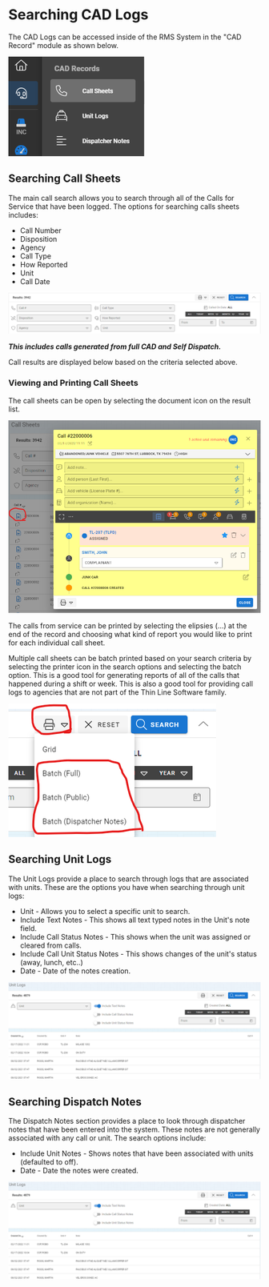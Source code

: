 # Searching CAD Logs

The CAD Logs can be accessed inside of the RMS System in the "CAD Record" module as shown below.

<img src="cad_cadrecordsmodulemenu.png" />

## Searching Call Sheets

The main call search allows you to search through all of the Calls for Service that have been logged.  The options for searching calls sheets includes:

* Call Number
* Disposition
* Agency
* Call Type
* How Reported
* Unit
* Call Date

<img src="cad_callsearch.png" />

***This includes calls generated from full CAD and Self Dispatch.***

Call results are displayed below based on the criteria selected above.

### Viewing and Printing Call Sheets

The call sheets can be open by selecting the document icon on the result list.

<img src="cad_opencallsfromsearch.png" />

The calls from service can be printed by selecting the elipsies (...) at the end of the record and choosing what kind of report you would like to print for each individual call sheet.

Multiple call sheets can be batch printed based on your search criteria by selecting the printer icon in the search options and selecting the batch option.  This is a good tool for generating reports of all of the calls that happened during a shift or week.  This is also a good tool for providing call logs to agencies that are not part of the Thin Line Software family.

<img src="cad_batchprint.png" />

## Searching Unit Logs

The Unit Logs provide a place to search through logs that are associated with units.  These are the options you have when searching through unit logs:

* Unit - Allows you to select a specific unit to search.
* Include Text Notes - This shows all text typed notes in the Unit's note field.
* Include Call Status Notes - This shows when the unit was assigned or cleared from calls.
* Include Call Unit Status Notes - This shows changes of the unit's status (away, lunch, etc..)
* Date - Date of the notes creation.

<img src="cad_searchunitlogs.png" />

## Searching Dispatch Notes

The Dispatch Notes section provides a place to look through dispatcher notes that have been entered into the system.  These notes are not generally associated with any call or unit.  The search options include:

* Include Unit Notes - Shows notes that have been associated with units (defaulted to off).
* Date - Date the notes were created.

<img src="cad_searchunitlogs.png" />